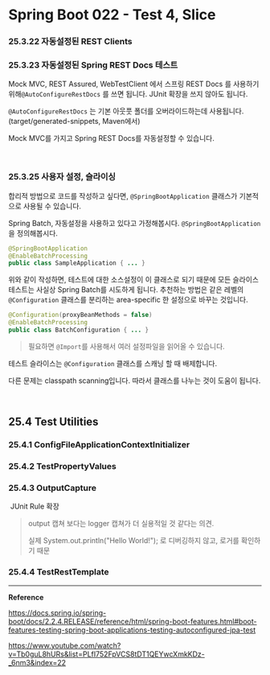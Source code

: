 # Spring Boot 022 - Test 4, Slice

### 25.3.22 자동설정된 REST Clients

### 25.3.23 자동설정된 Spring REST Docs 테스트

Mock MVC, REST Assured, WebTestClient 에서 스프링 REST Docs 를 사용하기 위해`@AutoConfigureRestDocs` 를 쓰면 됩니다. JUnit 확장을 쓰지 않아도 됩니다.

`@AutoConfigureRestDocs` 는 기본 아웃풋 폴더를 오버라이드하는데 사용됩니다. (target/generated-snippets, Maven에서)

Mock MVC를 가지고 Spring REST Docs를 자동설정할 수 있습니다.

<br>

### 25.3.25 사용자 설정, 슬라이싱

합리적 방법으로 코드를 작성하고 싶다면, `@SpringBootApplication` 클래스가 기본적으로 사용될 수 있습니다.

Spring Batch, 자동설정을 사용하고 있다고 가정해봅시다. `@SpringBootApplication` 을 정의해봅시다.

```java
@SpringBootApplication
@EnableBatchProcessing
public class SampleApplication { ... }
```



위와 같이 작성하면, 테스트에 대한 소스설정이 이 클래스로 되기 때문에 모든 슬라이스 테스트는 사실상 Spring Batch를 시도하게 됩니다. 추천하는 방법은 같은 레벨의 `@Configuration` 클래스를 분리하는 area-specific  한 설정으로 바꾸는 것입니다.

```java
@Configuration(proxyBeanMethods = false)
@EnableBatchProcessing
public class BatchConfiguration { ... }
```

> 필요하면 `@Import`를 사용해서 여러 설정파일을 읽어올 수 있습니다.



테스트 슬라이스는 `@Configuration` 클래스를 스캐닝 할 때 배제합니다. 

다른 문제는 classpath scanning입니다. 따라서 클래스를 나누는 것이 도움이 됩니다.

<br>

## 25.4 Test Utilities

### 25.4.1 ConfigFileApplicationContextInitializer

### 25.4.2  TestPropertyValues

### 25.4.3 OutputCapture

​	JUnit Rule 확장

> output 캡쳐 보다는 logger 캡쳐가 더 실용적일 것 같다는 의견.
>
> 실제 System.out.println("Hello World!"); 로 디버깅하지 않고, 로거를 확인하기 때문

### 25.4.4 TestRestTemplate











---

**Reference**

https://docs.spring.io/spring-boot/docs/2.2.4.RELEASE/reference/html/spring-boot-features.html#boot-features-testing-spring-boot-applications-testing-autoconfigured-jpa-test

https://www.youtube.com/watch?v=Tb0guL8hURs&list=PLfI752FpVCS8tDT1QEYwcXmkKDz-_6nm3&index=22